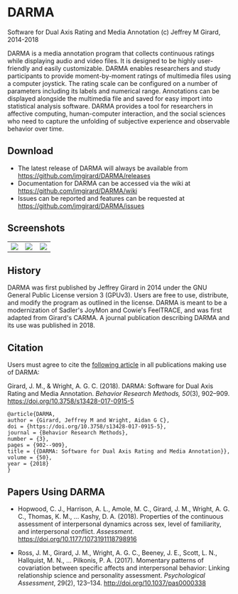 # DARMA
Software for Dual Axis Rating and Media Annotation
(c) Jeffrey M Girard, 2014-2018

DARMA is a media annotation program that collects continuous ratings while displaying audio and video files. It is designed to be highly user-friendly and easily customizable. DARMA enables researchers and study participants to provide moment-by-moment ratings of multimedia files using a computer joystick. The rating scale can be configured on a number of parameters including its labels and numerical range. Annotations can be displayed alongside the multimedia file and saved for easy import into statistical analysis software. DARMA provides a tool for researchers in affective computing, human-computer interaction, and the social sciences who need to capture the unfolding of subjective experience and observable behavior over time.

## Download
* The latest release of DARMA will always be available from <https://github.com/jmgirard/DARMA/releases>
* Documentation for DARMA can be accessed via the wiki at <https://github.com/jmgirard/DARMA/wiki>
* Issues can be reported and features can be requested at <https://github.com/jmgirard/DARMA/issues>

## Screenshots
<table width="100%">
<tr>
<td width="33%"><a href="http://i.imgur.com/dVpLZFr.png"><img src="http://i.imgur.com/dVpLZFr.png" /></a></td>
<td width="33%"><a href="http://i.imgur.com/PTq6Ncz.png"><img src="http://i.imgur.com/PTq6Ncz.png" /></a></td>
<td width="33%"><a href="http://i.imgur.com/nG4Yu3O.png"><img src="http://i.imgur.com/nG4Yu3O.png" /></a></td>
</tr>
</table>

## History
DARMA was first published by Jeffrey Girard in 2014 under the GNU General Public License version 3 (GPUv3). Users are free to use, distribute, and modify the program as outlined in the license. DARMA is meant to be a modernization of Sadler's JoyMon and Cowie's FeelTRACE, and was first adapted from Girard's CARMA. A journal publication describing DARMA and its use was published in 2018.

## Citation
Users must agree to cite the [following article](https://osf.io/xhmu6/) in all publications making use of DARMA:

Girard, J. M., & Wright, A. G. C. (2018). DARMA: Software for Dual Axis Rating and Media Annotation. *Behavior Research Methods, 50*(3), 902–909. <https://doi.org/10.3758/s13428-017-0915-5>

```
@article{DARMA,
author = {Girard, Jeffrey M and Wright, Aidan G C},
doi = {https://doi.org/10.3758/s13428-017-0915-5},
journal = {Behavior Research Methods},
number = {3},
pages = {902--909},
title = {{DARMA: Software for Dual Axis Rating and Media Annotation}},
volume = {50},
year = {2018}
}

```

## Papers Using DARMA
* Hopwood, C. J., Harrison, A. L., Amole, M. C., Girard, J. M., Wright, A. G. C., Thomas, K. M., … Kashy, D. A. (2018). Properties of the continuous assessment of interpersonal dynamics across sex, level of familiarity, and interpersonal conflict. *Assessment*. <https://doi.org/10.1177/1073191118798916>

* Ross, J. M., Girard, J. M., Wright, A. G. C., Beeney, J. E., Scott, L. N., Hallquist, M. N., … Pilkonis, P. A. (2017). Momentary patterns of covariation between specific affects and interpersonal behavior: Linking relationship science and personality assessment. *Psychological Assessment*, 29(2), 123–134. <http://doi.org/10.1037/pas0000338>
